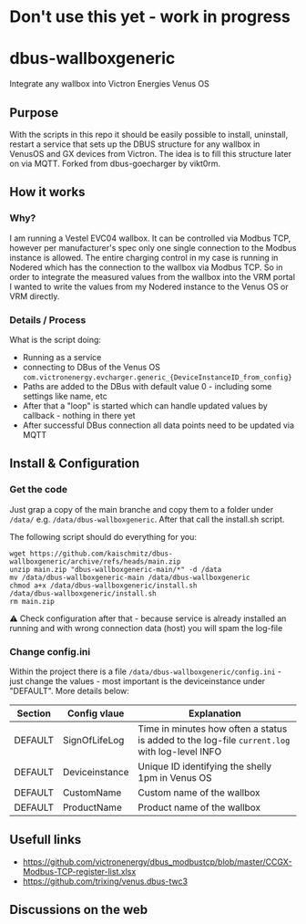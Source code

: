 # Don't use this yet - work in progress #

# dbus-wallboxgeneric
Integrate any wallbox into Victron Energies Venus OS

## Purpose
With the scripts in this repo it should be easily possible to install, uninstall, restart a service that sets up the DBUS structure for any wallbox in VenusOS and GX devices from Victron.
The idea is to fill this structure later on via MQTT.
Forked from dbus-goecharger by vikt0rm.


## How it works
### Why? ###
I am running a Vestel EVC04 wallbox. It can be controlled via Modbus TCP, however per manufacturer's spec only one single connection to the Modbus instance is allowed.
The entire charging control in my case is running in Nodered which has the connection to the wallbox via Modbus TCP.
So in order to integrate the measured values from the wallbox into the VRM portal I wanted to write the values from my Nodered instance to the Venus OS or VRM directly.

### Details / Process
What is the script doing:
- Running as a service
- connecting to DBus of the Venus OS `com.victronenergy.evcharger.generic_{DeviceInstanceID_from_config}`
- Paths are added to the DBus with default value 0 - including some settings like name, etc
- After that a "loop" is started which can handle updated values by callback - nothing in there yet
- After successful DBus connection all data points need to be updated via MQTT

## Install & Configuration
### Get the code
Just grap a copy of the main branche and copy them to a folder under `/data/` e.g. `/data/dbus-wallboxgeneric`.
After that call the install.sh script.

The following script should do everything for you:
```
wget https://github.com/kaischmitz/dbus-wallboxgeneric/archive/refs/heads/main.zip
unzip main.zip "dbus-wallboxgeneric-main/*" -d /data
mv /data/dbus-wallboxgeneric-main /data/dbus-wallboxgeneric
chmod a+x /data/dbus-wallboxgeneric/install.sh
/data/dbus-wallboxgeneric/install.sh
rm main.zip
```
⚠️ Check configuration after that - because service is already installed an running and with wrong connection data (host) you will spam the log-file

### Change config.ini
Within the project there is a file `/data/dbus-wallboxgeneric/config.ini` - just change the values - most important is the deviceinstance under "DEFAULT". More details below:

| Section  | Config vlaue | Explanation |
| ------------- | ------------- | ------------- |
| DEFAULT  | SignOfLifeLog  | Time in minutes how often a status is added to the log-file `current.log` with log-level INFO |
| DEFAULT  | Deviceinstance | Unique ID identifying the shelly 1pm in Venus OS |
| DEFAULT  | CustomName | Custom name of the wallbox  |
| DEFAULT  | ProductName | Product name of the wallbox  |


## Usefull links
- https://github.com/victronenergy/dbus_modbustcp/blob/master/CCGX-Modbus-TCP-register-list.xlsx
- https://github.com/trixing/venus.dbus-twc3

## Discussions on the web
